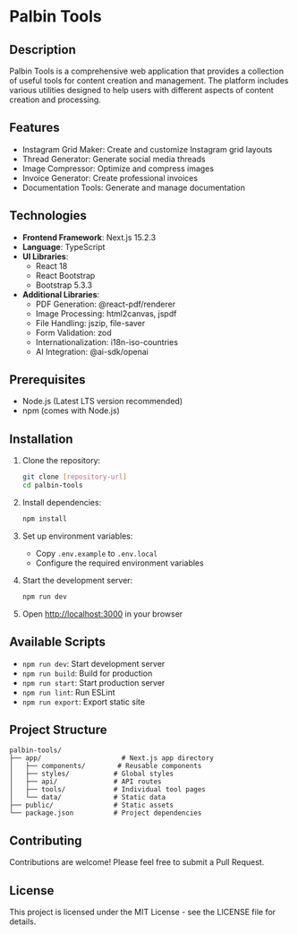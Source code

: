 # Palbin Tools

## Description
Palbin Tools is a comprehensive web application that provides a collection of useful tools for content creation and management. The platform includes various utilities designed to help users with different aspects of content creation and processing.

## Features
- Instagram Grid Maker: Create and customize Instagram grid layouts
- Thread Generator: Generate social media threads
- Image Compressor: Optimize and compress images
- Invoice Generator: Create professional invoices
- Documentation Tools: Generate and manage documentation

## Technologies
- **Frontend Framework**: Next.js 15.2.3
- **Language**: TypeScript
- **UI Libraries**: 
  - React 18
  - React Bootstrap
  - Bootstrap 5.3.3
- **Additional Libraries**:
  - PDF Generation: @react-pdf/renderer
  - Image Processing: html2canvas, jspdf
  - File Handling: jszip, file-saver
  - Form Validation: zod
  - Internationalization: i18n-iso-countries
  - AI Integration: @ai-sdk/openai

## Prerequisites
- Node.js (Latest LTS version recommended)
- npm (comes with Node.js)

## Installation
1. Clone the repository:
   ```bash
   git clone [repository-url]
   cd palbin-tools
   ```

2. Install dependencies:
   ```bash
   npm install
   ```

3. Set up environment variables:
   - Copy `.env.example` to `.env.local`
   - Configure the required environment variables

4. Start the development server:
   ```bash
   npm run dev
   ```

5. Open [http://localhost:3000](http://localhost:3000) in your browser

## Available Scripts
- `npm run dev`: Start development server
- `npm run build`: Build for production
- `npm run start`: Start production server
- `npm run lint`: Run ESLint
- `npm run export`: Export static site

## Project Structure
```
palbin-tools/
├── app/                    # Next.js app directory
│   ├── components/        # Reusable components
│   ├── styles/           # Global styles
│   ├── api/              # API routes
│   ├── tools/            # Individual tool pages
│   └── data/             # Static data
├── public/               # Static assets
└── package.json          # Project dependencies
```

## Contributing
Contributions are welcome! Please feel free to submit a Pull Request.

## License
This project is licensed under the MIT License - see the LICENSE file for details.